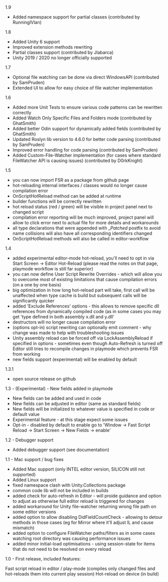 1.9
- Added namespace support for partial classes (contributed by RunninglVlan)

1.8
- Added Unity 6 support
- Improved extension methods rewriting
- Partial classes support (contributed by Jlabarca)
- Unity 2019 / 2020 no longer officially supported

1.7
- Optional file watching can be done via direct WindowsAPI (contributed by SamPruden)
- Extended UI to allow for easy choice of file watcher implementation

1.6
- Added more Unit Tests to ensure various code patterns can be rewritten correctly
- Added Watch Only Specific Files and Folders mode (contributed by GhatSmith)
- Added better Odin support for dynamically added fields (contributed by GhatSmith)
- Updated Roslyn lib version to 4.6.0 for better code parsing (contributed by SamPruden)
- Improved error handling for code parsing (contributed by SamPruden)
- Added Custom-File-Watcher implementation (for cases where standard FileWatcher API is causing issues) (contributed by D0rkKnight)

1.5
- you can now import FSR as a package from github page
- hot-reloading internal interfaces / classes would no longer cause compilation error
- OnScriptHotReload method can be added at runtime
- builder functions will be correctly rewritten
- hot reload status (red / green) will be visible in project panel next to changed script
- compilation error reporting will be much improved, project panel will allow to click error next to actual file for more details and workarounds
- all type declarations that were appended with __Patched_ postfix to avoid name collisions will also have all corresponding identifiers changed
- OnScriptHotReload methods will also be called in editor-workflow

1.4
- added experimental editor-mode hot-reload, you'll need to opt in via Start Screen -> Editor Hot-Reload (please read the notes on that page, playmode workflow is still far superior)
- you can now define User Script Rewrite Overrides - which will allow you to overcome most of existing limitations that cause compilation errors (on a one by one basis)
- big optimization in how long hot-reload part will take, first call will be unaffected when type cache is build but subsequent calls will be significantly quicker
- added 'Exclude References' options - this allows to remove specific dll references from dynamically compiled code (as in some cases you may get 'type defined in both assembly x.dll and y.dll'
- destructors will no longer cause compilation error
- (options opt-in) script rewriting can optionally emit comment - why change was made to help with troubleshooting issues
- Unity assembly reload can be forced off via LockAssemblyReload if specified in options - sometimes even though Auto-Refresh is turned off Editor still tries to recompile changes in playmode which prevents FSR from working
- new fields support (experimental) will be enabled by default

1.3.1

- open source release on github

1.3 - (Experimental) - New fields added in playmode

- New fields can be added and used in code
- New fields can be adjusted in editor (same as standard fields)
- New fields will be initialized to whatever value is specified in code or default value
- Experimental feature - at this stage expect some issues
- Opt-in - disabled by default to enable go to 'Window -> Fast Script Reload -> Start Screen -> New Fields -> enable'

1.2 - Debugger support

- Added debugger support (see documentation)

1.1 - Mac support / bug fixes

- Added Mac support (only INTEL editor version, SILICON still not supported)
- Added Linux support
- fixed namespace clash with Unity.Collections package
- common code lib will not be included in builds
- added check for auto-refresh in Editor - will proide guidance and option to adjust as otherwise full editor reload is triggered for changes
- added workaround for Unity file-watcher returning wrong file path on some editor versions
- added option to allow disabling DidFieldCountCheck - allowing to detour methods in those cases (eg for Mirror where it'll adjust IL and cause mismatch)
- added option to configure FileWatcher paths/filters as in some cases watching root directory was causing performance issues
- added minor initial-load optimisations - using session-state for items that do not need to be resolved on every reload

1.0 - First release, included features:

Fast script reload in editor / play-mode (compiles only changed files and hot-reloads them into current play session)
Hot-reload on device (in build)